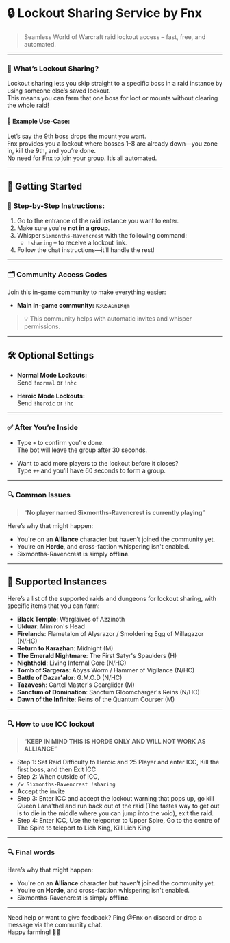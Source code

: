 # 🔒 Lockout Sharing Service by **Fnx**  
> Seamless World of Warcraft raid lockout access – fast, free, and automated.

---

### 🧠 What’s Lockout Sharing?

Lockout sharing lets you skip straight to a specific boss in a raid instance by using someone else’s saved lockout.  
This means you can farm that one boss for loot or mounts without clearing the whole raid!

#### 🔧 Example Use-Case:
Let’s say the 9th boss drops the mount you want.  
Fnx provides you a lockout where bosses 1–8 are already down—you zone in, kill the 9th, and you’re done.  
No need for Fnx to join your group. It’s all automated.

---

## 🚀 Getting Started

### 🧭 Step-by-Step Instructions:
1. Go to the entrance of the raid instance you want to enter.
2. Make sure you're **not in a group**.
3. Whisper `Sìxmonths-Ravencrest` with the following command:  
   - `!sharing` – to receive a lockout link.
4. Follow the chat instructions—it’ll handle the rest!

---

### 🗂️ Community Access Codes  
Join this in-game community to make everything easier:
- **Main in-game community:** `K3G5AGnIKqm`  

> 💡 This community helps with automatic invites and whisper permissions.

---

## 🛠️ Optional Settings

- **Normal Mode Lockouts:**  
  Send `!normal` or `!nhc`

- **Heroic Mode Lockouts:**  
  Send `!heroic` or `!hc`

---

### ✅ After You’re Inside

- Type `+` to confirm you’re done.  
  The bot will leave the group after 30 seconds.

- Want to add more players to the lockout before it closes?  
  Type `++` and you'll have 60 seconds to form a group.

---

### 🔍 Common Issues

> “**No player named Sìxmonths-Ravencrest is currently playing**”

Here’s why that might happen:
- You're on an **Alliance** character but haven’t joined the community yet.  
- You’re on **Horde**, and cross-faction whispering isn't enabled.  
- Sìxmonths-Ravencrest is simply **offline**.

---

## 🏰 Supported Instances

Here’s a list of the supported raids and dungeons for lockout sharing, with specific items that you can farm:

- **Black Temple**: Warglaives of Azzinoth
- **Ulduar**: Mimiron's Head
- **Firelands**: Flametalon of Alysrazor / Smoldering Egg of Millagazor (N/HC)
- **Return to Karazhan**: Midnight (M)
- **The Emerald Nightmare**: The First Satyr's Spaulders (H)
- **Nighthold**: Living Infernal Core (N/HC)
- **Tomb of Sargeras**: Abyss Worm / Hammer of Vigilance (N/HC)
- **Battle of Dazar'alor**: G.M.O.D (N/HC)
- **Tazavesh**: Cartel Master's Gearglider (M)
- **Sanctum of Domination**: Sanctum Gloomcharger's Reins (N/HC)
- **Dawn of the Infinite**: Reins of the Quantum Courser (M)

---

### 🔍 How to use ICC lockout

> “**KEEP IN MIND THIS IS HORDE ONLY AND WILL NOT WORK AS ALLIANCE**”

- Step 1: Set Raid Difficulty to Heroic and 25 Player and enter ICC, Kill the first boss, and then Exit ICC
- Step 2: When outside of ICC,
- `/w Sìxmonths-Ravencrest !sharing`
- Accept the invite
- Step 3: Enter ICC and accept the lockout warning that pops up, go kill Queen Lana'thel and run back out of the raid (The fastes way to get out is to die in the middle where you can jump into the void), exit the raid.
- Step 4: Enter ICC, Use the teleporter to Upper Spire, Go to the centre of The Spire to teleport to Lich King, Kill Lich King

---

### 🔍 Final words

Here’s why that might happen:
- You're on an **Alliance** character but haven’t joined the community yet.  
- You’re on **Horde**, and cross-faction whispering isn't enabled.  
- Sìxmonths-Ravencrest is simply **offline**.

---

Need help or want to give feedback? Ping @Fnx on discord or drop a message via the community chat.  
Happy farming! 🐉🎁
